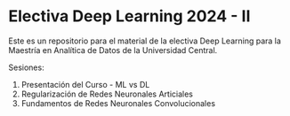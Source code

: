 # Electiva Deep Learning 2024 - II
Este es un repositorio para el material de la electiva Deep Learning para la Maestría en Analítica de Datos de la Universidad Central.

Sesiones:

1. Presentación del Curso - ML vs DL
2. Regularización de Redes Neuronales Articiales
3. Fundamentos de Redes Neuronales Convolucionales
